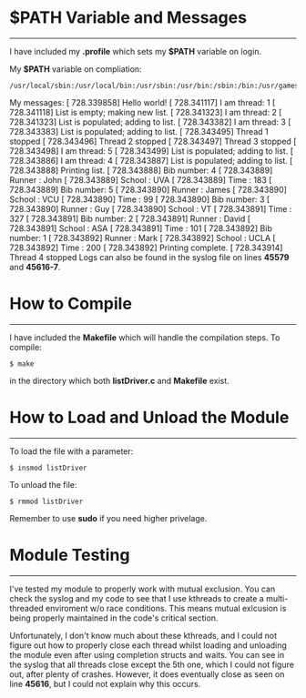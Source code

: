 # $PATH Variable and Messages
-----

I have included my **.profile** which sets my **$PATH** variable on login.

My **$PATH** variable on compliation:
```
/usr/local/sbin:/usr/local/bin:/usr/sbin:/usr/bin:/sbin:/bin:/usr/games:/usr/local/games:/snap/bin
```

My messages:
[  728.339858] Hello world!
[  728.341117] I am thread: 1
[  728.341118] List is empty; making new list.
[  728.341323] I am thread: 2
[  728.341323] List is populated; adding to list.
[  728.343382] I am thread: 3
[  728.343383] List is populated; adding to list.
[  728.343495] Thread 1 stopped
[  728.343496] Thread 2 stopped
[  728.343497] Thread 3 stopped
[  728.343498] I am thread: 5
[  728.343499] List is populated; adding to list.
[  728.343886] I am thread: 4
[  728.343887] List is populated; adding to list.
[  728.343888] Printing list.
[  728.343888] Bib number: 4
[  728.343889] Runner    : John
[  728.343889] School    : UVA
[  728.343889] Time      : 183
[  728.343889] Bib number: 5
[  728.343890] Runner    : James
[  728.343890] School    : VCU
[  728.343890] Time      : 99
[  728.343890] Bib number: 3
[  728.343890] Runner    : Guy
[  728.343890] School    : VT
[  728.343891] Time      : 327
[  728.343891] Bib number: 2
[  728.343891] Runner    : David
[  728.343891] School    : ASA
[  728.343891] Time      : 101
[  728.343892] Bib number: 1
[  728.343892] Runner    : Mark
[  728.343892] School    : UCLA
[  728.343892] Time      : 200
[  728.343892] Printing complete.
[  728.343914] Thread 4 stopped
Logs can also be found in the syslog file on lines **45579** and **45616-7**.

# How to Compile
-----

I have included the **Makefile** which will handle the compilation steps. To compile:
```
$ make
```
in the directory which both **listDriver.c** and **Makefile** exist.

# How to Load and Unload the Module
-----

To load the file with a parameter:
```
$ insmod listDriver
```

To unload the file:
```
$ rmmod listDriver
```

Remember to use **sudo** if you need higher privelage.

# Module Testing
-----

I've tested my module to properly work with mutual exclusion. You can check the syslog and my code to see that I use kthreads to create a multi-threaded enviroment w/o race conditions. This means mutual exlcusion is being properly maintained in the code's critical section.

Unfortunately, I don't know much about these kthreads, and I could not figure out how to properly close each thread whilst loading and unloading the module even after using completion structs and waits. You can see in the syslog that all threads close except the 5th one, which I could not figure out, after plenty of crashes. However, it does eventually close as seen on line **45616**, but I could not explain why this occurs.
